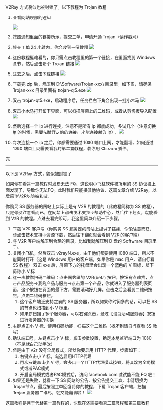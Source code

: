 V2Ray 方式貌似也被封锁了，以下教程为 Trojan 教程

1. 查看网站顶部的通知
    
    ![](https://wx2.sinaimg.cn/mw690/652c38b1gy1gcc8xwfd7qj21o00o4444.jpg)
2. 按照通知里面的链接所示，提交工单，申请开通 Trojan（读作戳间）
3. 提交工单 24 小时内，你会收到一份教程
    ![](https://wx2.sinaimg.cn/mw690/652c38b1gy1gcc91ntndfj21l00k7dk3.jpg)
4. 这份教程挺难看的，你只需点击教程里的第一个链接，在里面找到 Windows 章节，然后点击那个 Trojan 链接
    ![](https://wx4.sinaimg.cn/mw690/652c38b1gy1gcc93fwhtvj21lq0h5n03.jpg)
5. 进去之后，点击下载链接
    ![](https://wx4.sinaimg.cn/mw690/652c38b1gy1gcc9506yn7j21lg0rr7b9.jpg)
6. 下载完 zip 后，解压到 D:\Software\Trojan-xxx\ 目录里，如下图，请确保 Trojan-xxx 目录里面有 trojan-qt5.exe
    ![](https://wx4.sinaimg.cn/mw690/652c38b1gy1gcc99em164j216h0nxdjt.jpg)
7. 双击 trojan-qt5.exe，启动程序后，任务栏右下角会出现一批小木马
    ![](https://wx2.sinaimg.cn/mw690/652c38b1gy1gcc9avbw89j20is03nt95.jpg)
8. 双击小木马打开如下界面，可以扫描屏幕上的二维码，或者从剪切板导入配置
    ![](https://wx2.sinaimg.cn/mw690/652c38b1gy1gccdrxplvxj20zq0f1jtm.jpg)
9. 然后选择一个 ip 进行连接，注意不是所有 ip 都能成功，多试几个（注意切换 ip 的时候，需要先断开之前的连接，才能连接新的 ip）：
    ![](https://wx3.sinaimg.cn/mw690/652c38b1gy1gceqb7hv7kj210j0pjwp1.jpg)
10. 每次连接一个 ip 之后，你都需要通过 1080 端口上网，才能翻墙，如何通过 1080 端口上网需要看我的第二篇教程，教你用 Chrome 插件。

完

--------
以下是 V2Ray 方式，貌似被封锁了

如果你在看第一篇教程时发现无法 FQ，这说明小飞机软件被所用的 SS 协议被上面发现了，导致你无法FQ。此时我们只能换其他协议，这篇文章介绍 V2Ray，以后简称V2R以防被和谐。

你购买 SS 服务器的网站上实际上是有 V2R 的教程的（此教程简称为 SS 教程），只是你没注意看而已。在网站上点击技术支持->帮助中心，然后往下翻页，就能看到 V2R 的教程。点进去看完即可，我这里简单介绍一下步骤。

1. 下载 V2R 客户端（你购买 SS 服务器的网站上提供了链接，你没注意而已。请点击技术支持->资源下载，然后往下翻页就会看到 V2R 的客户端）
2. 将 V2R 客户端解压到合理的目录，比如我就解压到 D 盘的 Softwrare 目录里了。
3. 关闭小飞机，然后双击 v2rayN.exe，由于他们都要使用 1080 端口，所以不能同时打开（这是 Windows 用户的客户端，如果你是 mac 用户，请自行看 SS 教程）
    双击 exe 后，屏幕下方的托盘里会出现一个蓝色的 V 图标，以下简称小 V 标
4. 这一步教你扫码二维码：点击网站里的 V2R(beta) 按钮，按钮有点难找，点击产品服务->我的产品与服务->点击第一个产品，你就进入了服务器列表页面，这个按钮在页面的最下方，需要滚动好几屏。点击之后会看到二维码按钮，点击二维码按钮。
    1. 这个客户端还支持之前的 SS 服务器，所以如果你时间多的话，可以把 SS 的节点也扫描到小 V 标里。
    2. 如果你扫描了多个服务器，可以右键点击，通过【设为活动服务器】按钮进行服务器的切换
5. 右键点击小 V 标，使用扫码功能，扫描这个二维码（找不到请自行查看 SS 教程）
6. 确认端口号，左键点击小 V 标，点击参数设置，确定本地监听端口为 1080（不是就自己动手改）
7. 但是由于 v2r 没有全局模式，所以你要启用 HTTP 代理，步骤如下：
    1. 右键点击小 V 标，勾选启用HTTP代理
    2. 再次右键点击小 V 标，会多出一个HTTP代理模式按钮，将其改为全局模式或者PAC模式
    3. 开启全局模式或者PAC模式后，访问 facebook.com 试试能不能 FQ 吧！
8. 如果还是失败，就看一下 SS 网站的公告，按公告提交工单，申请切换为Trojan节点，最后按照工单回复给你的教程，下载 Trojan 客户端，扫描 Trojan 服务器二维码，就又能翻墙啦！
    ![](https://wx4.sinaimg.cn/mw690/652c38b1gy1gcc8tgzgjbj20yy0eeabo.jpg)

这篇教程是用于代替第一篇教程的，你现在还需要看第二篇教程和第三篇教程
